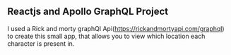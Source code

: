 ## Reactjs and Apollo GraphQL Project
I used a Rick and morty graphQl Api(https://rickandmortyapi.com/graphql) to create this small app, that allows you to view which location each character is present in.
